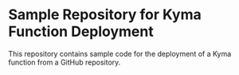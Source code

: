 # Sample Repository for Kyma Function Deployment

This repository contains sample code for the deployment of a Kyma function from a GitHub repository.
